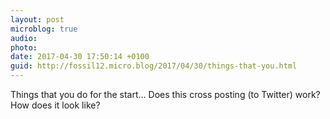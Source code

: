 ```yaml
---
layout: post
microblog: true
audio: 
photo: 
date: 2017-04-30 17:50:14 +0100
guid: http://fossil12.micro.blog/2017/04/30/things-that-you.html
---
```

Things that you do for the start... Does this cross posting (to Twitter) work? How does it look like?
